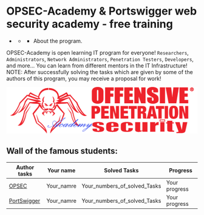 # OPSEC-Academy & Portswigger web security academy - free training

- - - About the program.

OPSEC-Academy is open learning IT program for everyone! `Researchers`, `Administrators`, `Network Administrators`, `Penetration Testers`, `Developers`, and more...
You can learn from different mentors in the IT Infrastructure!
NOTE: After successfully solving the tasks which are given by some of the authors of this program, you may receive a proposal for work!

![](https://github.com/Offensive-Penetration-Security/OPSEC-Academy/blob/main/Docs/logo300-Academy.png)

## Wall of the famous students:

| Author tasks | Your name | Solved Tasks | Progress |
| ------------- | ------------- | ------------ | ----------- |
|[OPSEC](https://github.com/Offensive-Penetration-Security/OPSEC-Academy/tree/main/Authors_of_Tasks/OPSEC) | Your_namre |Your_numbers_of_solved_Tasks | Your progress |
|[PortSwigger](https://portswigger.net/web-security/all-labs) | Your_namre | Your_numbers_of_solved_Tasks | Your progress |
